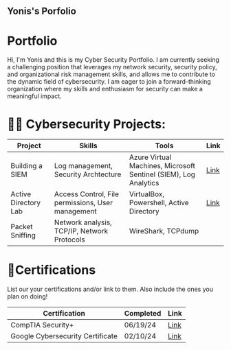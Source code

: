 ## Yonis's Porfolio

# Portfolio

Hi, I'm Yonis and this is my Cyber Security Portfolio. I am currently seeking a challenging position that leverages my network security, security policy, and organizational risk management skills, and allows me to contribute to the dynamic field of cybersecurity. I am eager to join a forward-thinking organization where my skills and enthusiasm for security can make a meaningful impact.


# 👨‍💻 Cybersecurity Projects:
|     Project     |                 Skills                |     Tools       |      Link       |
| --------------- | ------------------------------------- | --------------- | --------------- |
| Building a SIEM | Log management, Security Archtecture  | Azure Virtual Machines, Microsoft Sentinel (SIEM), Log Analytics|  [Link](https://github.com/Yonisaweel/AzureSentinel) |
| Active Directory Lab | Access Control, File permissions, User management | VirtualBox, Powershell, Active Directory | [Link](https://github.com/Yonisaweel/ActiveDirectoryLab) |
|  Packet Sniffing   |  Network analysis, TCP/IP, Network Protocols  |     WireShark, TCPdump            |                 |


# 📃Certifications
List our your certifications and/or link to them. Also include the ones you plan on doing!

|     Certification     |               Completed                |     Link       |
| --------------------  | -------------------------------------- | ---------------| 
| CompTIA Security+     |                06/19/24                |  [Link](https://i.imgur.com/Dfs5jaH.png) | 
| Google Cybersecurity Certificate |     02/10/24                |  [Link](https://i.imgur.com/G85ws1i.png) |
